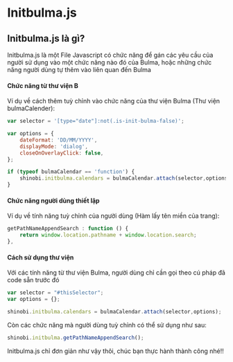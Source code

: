 # Initbulma.js

## Initbulma.js là gì?

Initbulma.js là một File Javascript có chức năng để gán các yêu cầu của người sử dụng vào một chức năng nào đó của Bulma, hoặc những chức năng người dùng tự thêm vào liên quan đến Bulma

#### Chức năng từ thư viện B

Ví dụ về cách thêm tuỳ chỉnh vào chức năng của thư viện Bulma (Thư viện bulmaCalender):

```javascript
var selector = '[type="date"]:not(.is-init-bulma-false)';

var options = {
    dateFormat: 'DD/MM/YYYY',
    displayMode: 'dialog',
    closeOnOverlayClick: false,
};

if (typeof bulmaCalendar == 'function') {
    shinobi.initbulma.calendars = bulmaCalendar.attach(selector,options);
}
```

#### Chức năng người dùng thiết lập

Ví dụ về tính năng tuỳ chỉnh của người dùng (Hàm lấy tên miền của trang):

```javascript
getPathNameAppendSearch : function () {
    return window.location.pathname + window.location.search;
},
```

#### Cách sử dụng thư viện

Với các tính năng từ thư viện Bulma, người dùng chỉ cần gọi theo cú pháp đã code sẵn trước đó

```javascript
var selector = "#thisSelector";
var options = {};

shinobi.initbulma.calendars = bulmaCalendar.attach(selector,options);
```

Còn các chức năng mà người dùng tuỳ chỉnh có thể sử dụng như sau:

```javascript
shinobi.initbulma.getPathNameAppendSearch();
```

Initbulma.js chỉ đơn giản như vậy thôi, chúc bạn thực hành thành công nhé!!
